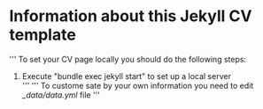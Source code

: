 # Information about this Jekyll CV template
'''
To set your CV page locally you should do the following steps:
1. Execute "bundle exec jekyll start" to set up a local server  
'''
'''
To custome sate by your own information you need to edit *\_data/data.yml* file
'''
